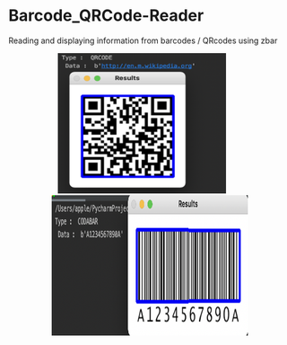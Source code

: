 # Barcode_QRCode-Reader
Reading and displaying information from barcodes / QRcodes using zbar 

<p align="center">
<img src="qbar.png" width="300" height="250" title="Detect image">&nbsp;&nbsp;&nbsp;&nbsp;&nbsp;&nbsp;&nbsp;<img src="barcode.png" width="350" height="250" title="Scanned Image">
</p>
